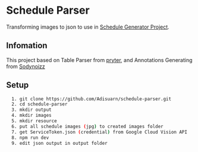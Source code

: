# Schedule Parser

Transforming images to json to use in [Schedule Generator Project](https://github.com/triamudomcmc/schedule-generator).

## Infomation

This project based on Table Parser from [pryter](https://github.com/pryter), and Annotations Generating from [Sodynoizz](https://github.com/Sodynoizz)
## Setup

```bash
  1. git clone https://github.com/Adisuarn/schedule-parser.git
  2. cd schedule-parser
  3. mkdir output
  4. mkdir images
  5. mkdir resource
  6. put all schedule images (jpg) to created images folder
  7. get ServiceToken.json (credential) from Google Cloud Vision API
  8. npm run dev
  9. edit json output in output folder
```
